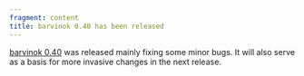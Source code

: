 ```yaml
---
fragment: content
title: barvinok 0.40 has been released
---
```



<a href="http://barvinok.gforge.inria.fr/">barvinok 0.40</a>
was released mainly fixing some minor bugs.
It will also serve as a basis for more invasive changes
in the next release.
